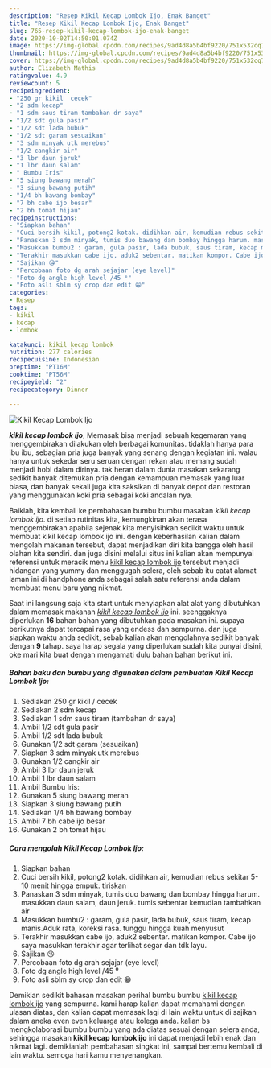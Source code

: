 ```yaml
---
description: "Resep Kikil Kecap Lombok Ijo, Enak Banget"
title: "Resep Kikil Kecap Lombok Ijo, Enak Banget"
slug: 765-resep-kikil-kecap-lombok-ijo-enak-banget
date: 2020-10-02T14:50:01.074Z
image: https://img-global.cpcdn.com/recipes/9ad4d8a5b4bf9220/751x532cq70/kikil-kecap-lombok-ijo-foto-resep-utama.jpg
thumbnail: https://img-global.cpcdn.com/recipes/9ad4d8a5b4bf9220/751x532cq70/kikil-kecap-lombok-ijo-foto-resep-utama.jpg
cover: https://img-global.cpcdn.com/recipes/9ad4d8a5b4bf9220/751x532cq70/kikil-kecap-lombok-ijo-foto-resep-utama.jpg
author: Elizabeth Mathis
ratingvalue: 4.9
reviewcount: 5
recipeingredient:
- "250 gr kikil  cecek"
- "2 sdm kecap"
- "1 sdm saus tiram tambahan dr saya"
- "1/2 sdt gula pasir"
- "1/2 sdt lada bubuk"
- "1/2 sdt garam sesuaikan"
- "3 sdm minyak utk merebus"
- "1/2 cangkir air"
- "3 lbr daun jeruk"
- "1 lbr daun salam"
- " Bumbu Iris"
- "5 siung bawang merah"
- "3 siung bawang putih"
- "1/4 bh bawang bombay"
- "7 bh cabe ijo besar"
- "2 bh tomat hijau"
recipeinstructions:
- "Siapkan bahan"
- "Cuci bersih kikil, potong2 kotak. didihkan air, kemudian rebus sekitar 5-10 menit hingga empuk. tiriskan"
- "Panaskan 3 sdm minyak, tumis duo bawang dan bombay hingga harum. masukkan daun salam, daun jeruk. tumis sebentar kemudian tambahkan air"
- "Masukkan bumbu2 : garam, gula pasir, lada bubuk, saus tiram, kecap manis.Aduk rata, koreksi rasa. tunggu hingga kuah menyusut"
- "Terakhir masukkan cabe ijo, aduk2 sebentar. matikan kompor. Cabe ijo saya masukkan terakhir agar terlihat segar dan tdk layu."
- "Sajikan 😘"
- "Percobaan foto dg arah sejajar (eye level)"
- "Foto dg angle high level /45 ⁰"
- "Foto asli sblm sy crop dan edit 😁"
categories:
- Resep
tags:
- kikil
- kecap
- lombok

katakunci: kikil kecap lombok 
nutrition: 277 calories
recipecuisine: Indonesian
preptime: "PT16M"
cooktime: "PT56M"
recipeyield: "2"
recipecategory: Dinner

---
```



![Kikil Kecap Lombok Ijo](https://img-global.cpcdn.com/recipes/9ad4d8a5b4bf9220/751x532cq70/kikil-kecap-lombok-ijo-foto-resep-utama.jpg)

<b><i>kikil kecap lombok ijo</i></b>, Memasak bisa menjadi sebuah kegemaran yang menggembirakan dilakukan oleh berbagai komunitas. tidaklah hanya para ibu ibu, sebagian pria juga banyak yang senang dengan kegiatan ini. walau hanya untuk sekedar seru seruan dengan rekan atau memang sudah menjadi hobi dalam dirinya. tak heran dalam dunia masakan sekarang sedikit banyak ditemukan pria dengan kemampuan memasak yang luar biasa, dan banyak sekali juga kita saksikan di banyak depot dan restoran yang menggunakan koki pria sebagai koki andalan nya.



Baiklah, kita kembali ke pembahasan bumbu bumbu masakan <i>kikil kecap lombok ijo</i>. di setiap rutinitas kita, kemungkinan akan terasa menggembirakan apabila sejenak kita menyisihkan sedikit waktu untuk membuat kikil kecap lombok ijo ini. dengan keberhasilan kalian dalam mengolah makanan tersebut, dapat menjadikan diri kita bangga oleh hasil olahan kita sendiri. dan juga disini melalui situs ini kalian akan mempunyai referensi untuk meracik menu <u>kikil kecap lombok ijo</u> tersebut menjadi hidangan yang yummy dan menggugah selera, oleh sebab itu catat alamat laman ini di handphone anda sebagai salah satu referensi anda dalam membuat menu baru yang nikmat.


Saat ini langsung saja kita start untuk menyiapkan alat alat yang dibutuhkan dalam memasak makanan <u><i>kikil kecap lombok ijo</i></u> ini. seenggaknya diperlukan <b>16</b> bahan bahan yang dibutuhkan pada masakan ini. supaya berikutnya dapat tercapai rasa yang endess dan sempurna. dan juga siapkan waktu anda sedikit, sebab kalian akan mengolahnya sedikit banyak dengan <b>9</b> tahap. saya harap segala yang diperlukan sudah kita punyai disini, oke mari kita buat dengan mengamati dulu bahan bahan berikut ini.

<!--inarticleads1-->

##### Bahan baku dan bumbu yang digunakan dalam pembuatan Kikil Kecap Lombok Ijo:

1. Sediakan 250 gr kikil / cecek
1. Sediakan 2 sdm kecap
1. Sediakan 1 sdm saus tiram (tambahan dr saya)
1. Ambil 1/2 sdt gula pasir
1. Ambil 1/2 sdt lada bubuk
1. Gunakan 1/2 sdt garam (sesuaikan)
1. Siapkan 3 sdm minyak utk merebus
1. Gunakan 1/2 cangkir air
1. Ambil 3 lbr daun jeruk
1. Ambil 1 lbr daun salam
1. Ambil  Bumbu Iris:
1. Gunakan 5 siung bawang merah
1. Siapkan 3 siung bawang putih
1. Sediakan 1/4 bh bawang bombay
1. Ambil 7 bh cabe ijo besar
1. Gunakan 2 bh tomat hijau




<!--inarticleads2-->

##### Cara mengolah Kikil Kecap Lombok Ijo:

1. Siapkan bahan
1. Cuci bersih kikil, potong2 kotak. didihkan air, kemudian rebus sekitar 5-10 menit hingga empuk. tiriskan
1. Panaskan 3 sdm minyak, tumis duo bawang dan bombay hingga harum. masukkan daun salam, daun jeruk. tumis sebentar kemudian tambahkan air
1. Masukkan bumbu2 : garam, gula pasir, lada bubuk, saus tiram, kecap manis.Aduk rata, koreksi rasa. tunggu hingga kuah menyusut
1. Terakhir masukkan cabe ijo, aduk2 sebentar. matikan kompor. Cabe ijo saya masukkan terakhir agar terlihat segar dan tdk layu.
1. Sajikan 😘
1. Percobaan foto dg arah sejajar (eye level)
1. Foto dg angle high level /45 ⁰
1. Foto asli sblm sy crop dan edit 😁




Demikian sedikit bahasan masakan perihal bumbu bumbu <u>kikil kecap lombok ijo</u> yang sempurna. kami harap kalian dapat memahami dengan ulasan diatas, dan kalian dapat memasak lagi di lain waktu untuk di sajikan dalam aneka even even keluarga atau kolega anda. kalian bs mengkolaborasi bumbu bumbu yang ada diatas sesuai dengan selera anda, sehingga masakan <b>kikil kecap lombok ijo</b> ini dapat menjadi lebih enak dan nikmat lagi. demikianlah pembahasan singkat ini, sampai bertemu kembali di lain waktu. semoga hari kamu menyenangkan.
